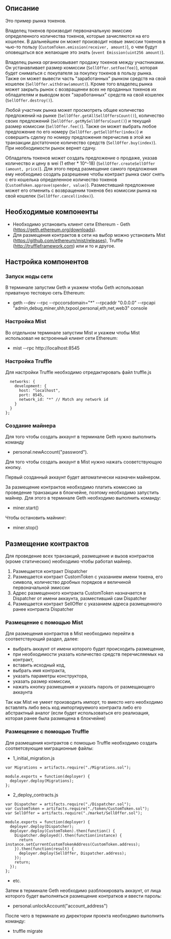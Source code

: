 ## Описание
Это пример рынка токенов.

Владелец токенов производит первоначальную эмиссию определенного количества токенов, которые зачисляются на его
 кошелек. В дальнейшем он может производит новые эмиссии токенов в чью-то пользу (`CustomToken.emission(receiver, amount)`), о чем будут 
 оповещаться все желающие это знать (`event Emission(uint256 amount)`).

Владелец рынка организовывает продажу токенов между участниками. Он устанавливает размер комиссии (`SellOffer.setFee(fee)`), которая будет 
сниматься с покупателя за покупку токенов в пользу рынка. Также он может вывести часть "заработанных" рынком средств на свой кошелек 
(`SellOffer.withdraw(amount)`). Кроме того владелец рынка может закрыть рынок с возвращенеи всех не проданных токенов их обладателям и 
выводом всех "заработанных" средств на свой кошелек (`SellOffer.destroy()`).

Любой участник рынка может просмотреть общее количество предложений на рынке (`SellOffer.getAllSellOffersCount()`), количество своих 
предложений (`SellOffer.getMySellOffersCount()`) и текущий размер комиссии (`SellOffer.fee()`). Также он может выбрать любое предложение по 
его номеру (`SellOffer.getSellOffer(index)`) и совершить сделку по номеру предложения перечислив в этой же транзакции достаточное 
количество средств (`SellOffer.buy(index)`). При необходимости рынок вернет сдачу.
 
Обладатель токенов может создать предложение о продаже, указав количество и цену в wei (1 ether * 10^-18) (`SellOffer.createSellOffer
(amount, price)`). Для этого перед размещение самого предложения ему необходимо создать разрешение чтобы контракт рынка смог снять с его 
кошелька определенное количество токенов (`CustomToken.approve(spender, value)`). Разместивший предложение может его отменить с 
возвращеним токенов без комиссии рынка на свой кошелек (`SellOffer.cancel(index)`).

## Необходимые компоненты
 - Необходимо установить клиент сети Ethereum - Geth (https://geth.ethereum.org/downloads).
 - Для размещения контрактов в сети на выбор можно установить Mist (https://github.com/ethereum/mist/releases), Truffle 
 (http://truffleframework.com) или и то и другое.

## Настройка компонентов

### Запуск ноды сети
В терминале запустим Geth и укажем чтобы Geth использовал приватную тестовую сеть Ethereum:
- geth --dev --rpc --rpccorsdomain="*" --rpcaddr "0.0.0.0" --rpcapi "admin,debug,miner,shh,txpool,personal,eth,net,web3" console

### Настройка Mist
Во отдельном терминале запустим Mist и укажем чтобы Mist использовал не встроенный клиент сети Ethereum: 
- mist --rpc http://localhost:8545

### Настройка Truffle
Для настройки Truffle необходимо отредактировать файл truffle.js

```module.exports = {
  networks: {
    development: {
      host: "localhost",
      port: 8545,
      network_id: "*" // Match any network id
    }
  }
};
```
### Создание майнера 
Для того чтобы создать аккаунт в терминале Geth нужно выполнить команду 
- personal.newAccount("password").
 
Для того чтобы создать аккаунт в Mist нужно нажать сооветствующую кнопку. 

Первый созданный аккаунт будет автоматически назначен майнером.

За размещение контрактов необходимо платить комиссию за проведение транзакции в блокчейне, поэтому необходимо запустить майнер. Для этого
 в терминале Geth необходимо выполнить команду:
- miner.start()

Чтобы остановить майнинг:
- miner.stop()

## Размещение контрактов
Для проведение всех транзакций, размещение и вызов контрактов (кроме статических) необходимо чтобы работал майнер.

1) Размещается контракт Dispatcher
2) Размещается контракт CustomToken с указанием имени токена, его символа, количество дробных порядков и величиной первоначальной эмиссии
3) Адрес размещенного контракта CustomToken назначается в Dispatcher от 
имени аккаунта, разместивший сам Dispatcher
4) Размещается контракт SellOffer с указанием адреса размещенного ранее контракта Dispatcher

### Размещение с помощью Mist
Для размещения контрактов в Mist необходимо перейти в соответствующий раздел, далее:
- выбрать аккаунт от имени которого будет происходить размещение,
- при необходимости указать количество средств перечисляемых на контракт,
- вставить исходный код,
- выбрать имя контракта,
- указать параметры конструктора,
- указать размер комиссии,
- нажать кнопку размещения и указать пароль от размещающего аккаунта

Так как Mist не умеет производить импорт, то вместо него необходимо вставлять либо весь код импортируемого контракта либо его абстрактный
 аналог (если будет использоваться его реализация, которая ранее была размещена в блокчейне)
 
### Размещение с помощью Truffle
Для размещения контрактов с помощью Truffle необходимо создать соответсвующие миграционные файлы:
- 1_initial_migration.js
```
var Migrations = artifacts.require("./Migrations.sol");

module.exports = function(deployer) {
  deployer.deploy(Migrations);
};
```
- 2_deploy_contracts.js
```
var Dispatcher = artifacts.require("./Dispatcher.sol");
var CustomToken = artifacts.require("./token/CustomToken.sol");
var SellOffer = artifacts.require("./market/SellOffer.sol");

module.exports = function(deployer) {
  deployer.deploy(Dispatcher);
  deployer.deploy(CustomToken).then(function() {
    Dispatcher.deployed().then(function(instance) {
      return instance.setCurrentCustomTokenAddress(CustomToken.address);
    }).then(function(result) {
      deployer.deploy(SellOffer, Dispatcher.address);
    });
    return;
  });
};
```
- etc.

Затем в терминале Geth необходимо разблокировать аккаунт, от лица которого будет выполняться размещение контратков и ввести пароль:
- personal.unlockAccount("account_address")

После чего в терминале из директории проекта необходимо выполнить команду:
- truffle migrate